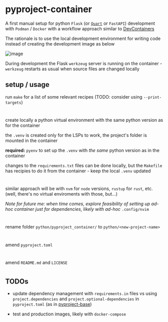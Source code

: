 # pyproject-container

A first manual setup for python `Flask` (or [`Quart`](https://quart.palletsprojects.com/en/latest/) or `FastAPI`) development with `Podman` / `Docker` with a workflow approach similar to [DevContainers](https://github.com/devcontainers/spec)

The rationale is to use the local development environment for writing code instead of creating the development image as below

![image](https://github.com/user-attachments/assets/8fa8c42c-a0d2-434f-9a99-7407defb46d2)

During development the Flask `werkzeug` server is running on the container - `werkzeug` restarts as usual when source files are changed locally

## setup / usage
run `make` for a list of some relevant recipes (TODO: consider using `--print-targets`)
#
create locally a python virtual environment with the same python version as for the container

the `.venv` is created only for the LSPs to work, the project's folder is mounted in the container

**required:** `pyenv` to set up the `.venv` with _the same_ python version as in the container

changes to the `requirements.txt` files can be done locally, but the `Makefile` has recipies to do it from the container - keep the local `.venv` updated 
#
similar approach will be with `nvm` for `node` versions, `rustup` for `rust`, etc. (well, there's no virtual enviroments with those, but...)

_Note for future me: when time comes, explore feasibility of setting up ad-hoc container just for dependencies, likely with ad-hoc_ `.config/nvim`
#
rename folder `python/pyproject_container/` to `python/<new-project-name>`
#
amend `pyproject.toml`
#
amend `README.md` and `LICENSE`
#

## TODOs

 - update dependency management with `requirements.in` files vs using `project.dependencies` and `project.optional-dependencies` in `pyproject.toml` (as in [pyproject-base](https://github.com/the-citto/pyproject-base))

 - test and production images, likely with `docker-compose`



